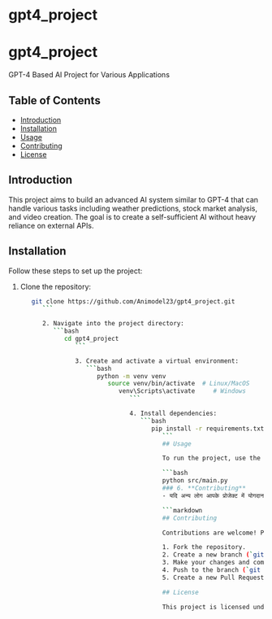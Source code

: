 # gpt4_project
# gpt4_project

GPT-4 Based AI Project for Various Applications
## Table of Contents
- [Introduction](#introduction)
- [Installation](#installation)
- [Usage](#usage)
- [Contributing](#contributing)
- [License](#license)
## Introduction

This project aims to build an advanced AI system similar to GPT-4 that can handle various tasks including weather predictions, stock market analysis, and video creation. The goal is to create a self-sufficient AI without heavy reliance on external APIs.

## Installation

Follow these steps to set up the project:

1. Clone the repository:
   ```bash
      git clone https://github.com/Animodel23/gpt4_project.git
         ```

         2. Navigate into the project directory:
            ```bash
               cd gpt4_project
                  ```

                  3. Create and activate a virtual environment:
                     ```bash
                        python -m venv venv
                           source venv/bin/activate  # Linux/MacOS
                              venv\Scripts\activate     # Windows
                                 ```

                                 4. Install dependencies:
                                    ```bash
                                       pip install -r requirements.txt
                                          ```
                                          ## Usage

                                          To run the project, use the following command:

                                          ```bash
                                          python src/main.py
                                          ### 6. **Contributing**
                                          - यदि अन्य लोग आपके प्रोजेक्ट में योगदान देना चाहते हैं, तो उन्हें क्या करना चाहिए।

                                          ```markdown
                                          ## Contributing

                                          Contributions are welcome! Please follow these steps to contribute:

                                          1. Fork the repository.
                                          2. Create a new branch (`git checkout -b feature-branch`).
                                          3. Make your changes and commit (`git commit -am 'Add new feature'`).
                                          4. Push to the branch (`git push origin feature-branch`).
                                          5. Create a new Pull Request.

                                          ## License

                                          This project is licensed under the MIT License - see the [LICENSE](LICENSE) file for details.